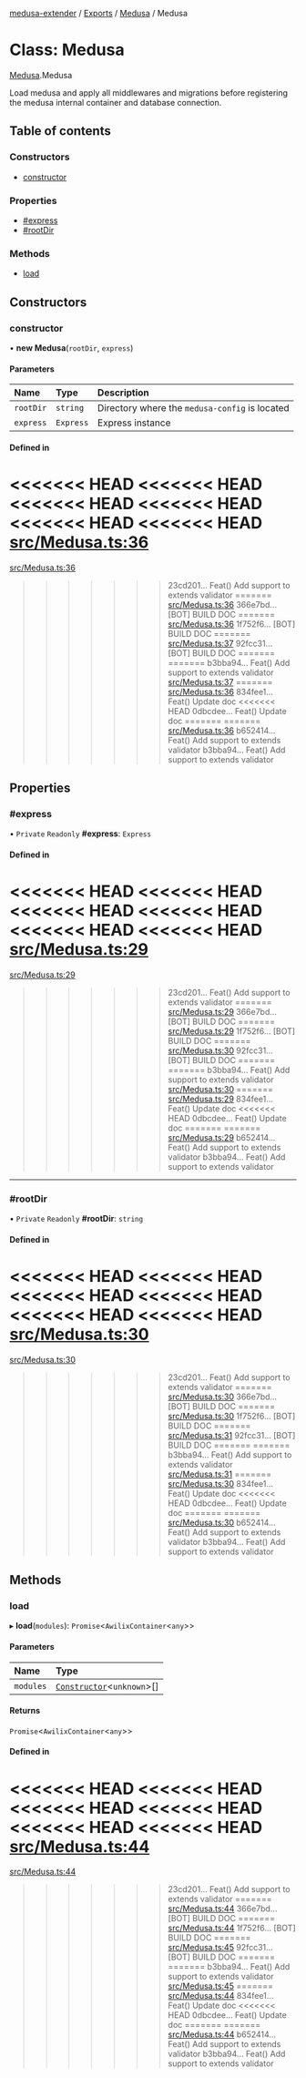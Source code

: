 [medusa-extender](../README.md) / [Exports](../modules.md) / [Medusa](../modules/Medusa.md) / Medusa

# Class: Medusa

[Medusa](../modules/Medusa.md).Medusa

Load medusa and apply all middlewares and migrations before registering the medusa
internal container and database connection.

## Table of contents

### Constructors

- [constructor](Medusa.Medusa-1.md#constructor)

### Properties

- [#express](Medusa.Medusa-1.md##express)
- [#rootDir](Medusa.Medusa-1.md##rootdir)

### Methods

- [load](Medusa.Medusa-1.md#load)

## Constructors

### constructor

• **new Medusa**(`rootDir`, `express`)

#### Parameters

| Name | Type | Description |
| :------ | :------ | :------ |
| `rootDir` | `string` | Directory where the `medusa-config` is located |
| `express` | `Express` | Express instance |

#### Defined in

<<<<<<< HEAD
<<<<<<< HEAD
<<<<<<< HEAD
<<<<<<< HEAD
<<<<<<< HEAD
<<<<<<< HEAD
[src/Medusa.ts:36](https://github.com/adrien2p/medusa-extender/blob/89f7223/src/Medusa.ts#L36)
=======
[src/Medusa.ts:36](https://github.com/adrien2p/medusa-extender/blob/c048da3/src/Medusa.ts#L36)
>>>>>>> 23cd201... Feat() Add support to extends validator
=======
[src/Medusa.ts:36](https://github.com/adrien2p/medusa-extender/blob/23cd201/src/Medusa.ts#L36)
>>>>>>> 366e7bd... [BOT] BUILD DOC
=======
[src/Medusa.ts:36](https://github.com/adrien2p/medusa-extender/blob/0490090/src/Medusa.ts#L36)
>>>>>>> 1f752f6... [BOT] BUILD DOC
=======
[src/Medusa.ts:37](https://github.com/adrien2p/medusa-extender/blob/7e89c01/src/Medusa.ts#L37)
>>>>>>> 92fcc31... [BOT] BUILD DOC
=======
=======
>>>>>>> b3bba94... Feat() Add support to extends validator
[src/Medusa.ts:37](https://github.com/adrien2p/medusa-extender/blob/7e89c01/src/Medusa.ts#L37)
=======
[src/Medusa.ts:36](https://github.com/adrien2p/medusa-extender/blob/89f7223/src/Medusa.ts#L36)
>>>>>>> 834fee1... Feat() Update doc
<<<<<<< HEAD
>>>>>>> 0dbcdee... Feat() Update doc
=======
=======
[src/Medusa.ts:36](https://github.com/adrien2p/medusa-extender/blob/834fee1/src/Medusa.ts#L36)
>>>>>>> b652414... Feat() Add support to extends validator
>>>>>>> b3bba94... Feat() Add support to extends validator

## Properties

### #express

• `Private` `Readonly` **#express**: `Express`

#### Defined in

<<<<<<< HEAD
<<<<<<< HEAD
<<<<<<< HEAD
<<<<<<< HEAD
<<<<<<< HEAD
<<<<<<< HEAD
[src/Medusa.ts:29](https://github.com/adrien2p/medusa-extender/blob/89f7223/src/Medusa.ts#L29)
=======
[src/Medusa.ts:29](https://github.com/adrien2p/medusa-extender/blob/c048da3/src/Medusa.ts#L29)
>>>>>>> 23cd201... Feat() Add support to extends validator
=======
[src/Medusa.ts:29](https://github.com/adrien2p/medusa-extender/blob/23cd201/src/Medusa.ts#L29)
>>>>>>> 366e7bd... [BOT] BUILD DOC
=======
[src/Medusa.ts:29](https://github.com/adrien2p/medusa-extender/blob/0490090/src/Medusa.ts#L29)
>>>>>>> 1f752f6... [BOT] BUILD DOC
=======
[src/Medusa.ts:30](https://github.com/adrien2p/medusa-extender/blob/7e89c01/src/Medusa.ts#L30)
>>>>>>> 92fcc31... [BOT] BUILD DOC
=======
=======
>>>>>>> b3bba94... Feat() Add support to extends validator
[src/Medusa.ts:30](https://github.com/adrien2p/medusa-extender/blob/7e89c01/src/Medusa.ts#L30)
=======
[src/Medusa.ts:29](https://github.com/adrien2p/medusa-extender/blob/89f7223/src/Medusa.ts#L29)
>>>>>>> 834fee1... Feat() Update doc
<<<<<<< HEAD
>>>>>>> 0dbcdee... Feat() Update doc
=======
=======
[src/Medusa.ts:29](https://github.com/adrien2p/medusa-extender/blob/834fee1/src/Medusa.ts#L29)
>>>>>>> b652414... Feat() Add support to extends validator
>>>>>>> b3bba94... Feat() Add support to extends validator

___

### #rootDir

• `Private` `Readonly` **#rootDir**: `string`

#### Defined in

<<<<<<< HEAD
<<<<<<< HEAD
<<<<<<< HEAD
<<<<<<< HEAD
<<<<<<< HEAD
<<<<<<< HEAD
[src/Medusa.ts:30](https://github.com/adrien2p/medusa-extender/blob/89f7223/src/Medusa.ts#L30)
=======
[src/Medusa.ts:30](https://github.com/adrien2p/medusa-extender/blob/c048da3/src/Medusa.ts#L30)
>>>>>>> 23cd201... Feat() Add support to extends validator
=======
[src/Medusa.ts:30](https://github.com/adrien2p/medusa-extender/blob/23cd201/src/Medusa.ts#L30)
>>>>>>> 366e7bd... [BOT] BUILD DOC
=======
[src/Medusa.ts:30](https://github.com/adrien2p/medusa-extender/blob/0490090/src/Medusa.ts#L30)
>>>>>>> 1f752f6... [BOT] BUILD DOC
=======
[src/Medusa.ts:31](https://github.com/adrien2p/medusa-extender/blob/7e89c01/src/Medusa.ts#L31)
>>>>>>> 92fcc31... [BOT] BUILD DOC
=======
=======
>>>>>>> b3bba94... Feat() Add support to extends validator
[src/Medusa.ts:31](https://github.com/adrien2p/medusa-extender/blob/7e89c01/src/Medusa.ts#L31)
=======
[src/Medusa.ts:30](https://github.com/adrien2p/medusa-extender/blob/89f7223/src/Medusa.ts#L30)
>>>>>>> 834fee1... Feat() Update doc
<<<<<<< HEAD
>>>>>>> 0dbcdee... Feat() Update doc
=======
=======
[src/Medusa.ts:30](https://github.com/adrien2p/medusa-extender/blob/834fee1/src/Medusa.ts#L30)
>>>>>>> b652414... Feat() Add support to extends validator
>>>>>>> b3bba94... Feat() Add support to extends validator

## Methods

### load

▸ **load**(`modules`): `Promise`<`AwilixContainer`<`any`\>\>

#### Parameters

| Name | Type |
| :------ | :------ |
| `modules` | [`Constructor`](../modules/types.md#constructor)<`unknown`\>[] |

#### Returns

`Promise`<`AwilixContainer`<`any`\>\>

#### Defined in

<<<<<<< HEAD
<<<<<<< HEAD
<<<<<<< HEAD
<<<<<<< HEAD
<<<<<<< HEAD
<<<<<<< HEAD
[src/Medusa.ts:44](https://github.com/adrien2p/medusa-extender/blob/89f7223/src/Medusa.ts#L44)
=======
[src/Medusa.ts:44](https://github.com/adrien2p/medusa-extender/blob/c048da3/src/Medusa.ts#L44)
>>>>>>> 23cd201... Feat() Add support to extends validator
=======
[src/Medusa.ts:44](https://github.com/adrien2p/medusa-extender/blob/23cd201/src/Medusa.ts#L44)
>>>>>>> 366e7bd... [BOT] BUILD DOC
=======
[src/Medusa.ts:44](https://github.com/adrien2p/medusa-extender/blob/0490090/src/Medusa.ts#L44)
>>>>>>> 1f752f6... [BOT] BUILD DOC
=======
[src/Medusa.ts:45](https://github.com/adrien2p/medusa-extender/blob/7e89c01/src/Medusa.ts#L45)
>>>>>>> 92fcc31... [BOT] BUILD DOC
=======
=======
>>>>>>> b3bba94... Feat() Add support to extends validator
[src/Medusa.ts:45](https://github.com/adrien2p/medusa-extender/blob/7e89c01/src/Medusa.ts#L45)
=======
[src/Medusa.ts:44](https://github.com/adrien2p/medusa-extender/blob/89f7223/src/Medusa.ts#L44)
>>>>>>> 834fee1... Feat() Update doc
<<<<<<< HEAD
>>>>>>> 0dbcdee... Feat() Update doc
=======
=======
[src/Medusa.ts:44](https://github.com/adrien2p/medusa-extender/blob/834fee1/src/Medusa.ts#L44)
>>>>>>> b652414... Feat() Add support to extends validator
>>>>>>> b3bba94... Feat() Add support to extends validator
